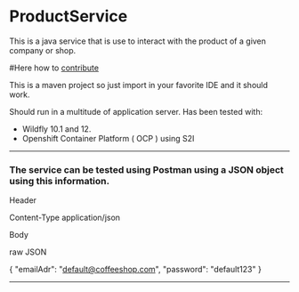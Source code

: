 # ProductService

This is a java service that is use to interact with the product of a given company or shop.

#Here how to [contribute](CONTRIBUTING.md)

This is a maven project so just import in your favorite IDE and it should work.

Should run in a multitude of application server.  Has been tested with:
* Wildfly 10.1 and 12.
* Openshift Container Platform ( OCP ) using S2I

---

### The service can be tested using Postman using a JSON object using this information.

Header

Content-Type application/json


Body

raw  JSON

{
  "emailAdr": "default@coffeeshop.com",
  "password": "default123"
}

---
